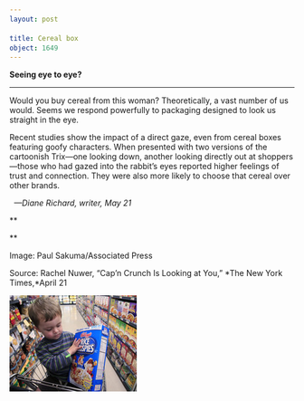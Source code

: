 ```yaml
---
layout: post

title: Cereal box
object: 1649
---
```

**Seeing eye to eye?**

****

Would you buy cereal from this woman? Theoretically, a vast number of us would. Seems we respond powerfully to packaging designed to look us straight in the eye.

Recent studies show the impact of a direct gaze, even from cereal boxes featuring goofy characters. When presented with two versions of the cartoonish Trix—one looking down, another looking directly out at shoppers—those who had gazed into the rabbit’s eyes reported higher feelings of trust and connection. They were also more likely to choose that cereal over other brands. 

  *—Diane Richard, writer, May 21*

**

**

Image: Paul Sakuma/Associated Press

Source: Rachel Nuwer, “Cap’n Crunch Is Looking at You,” *The New York Times,*April 21

![](../images/14-05-21_67.53_cerealEDIT-1.jpeg)
